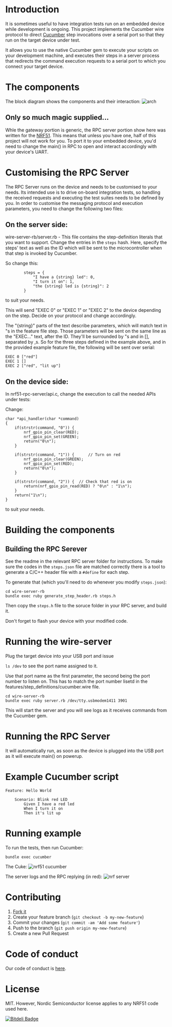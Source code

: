 # Introduction

It is sometimes useful to have integration tests run on an embedded device while development is ongoing.
This project implements the Cucumber wire protocol to direct [Cucumber](http://cucumber.io) step invocations over a serial port so that they run on the target device under test.

It allows you to use the native Cucumber gem to execute your scripts on your development machine, and executes their steps in a server process that redirects the command execution requests to a serial port to which you connect your target device.

# The components

The block diagram shows the components and their interaction:
![arch](https://cloud.githubusercontent.com/assets/19006/11671751/74d61006-9dd8-11e5-95ad-8f1d1e23f327.png)

## Only so much magic supplied...

Whle the gateway portion is generic, the RPC server portion show here was written for the [NRF51](https://www.nordicsemi.com/eng/Products/Bluetooth-Smart-Bluetooth-low-energy/nRF51822). This means that unless you have one, half of this project will not work for you.
To port it to your embedded device, you'd need to change the main() in RPC to open and interact accordingly with your device's UART.


# Customising the RPC Server

The RPC Server runs on the device and needs to be customised to your needs. Its intended use is to drive on-board integration tests, so handling the received requests and executing the test suites needs to be defined by you.
In order to customise the messaging protocol and execution parameters, you need to change the following two files:


## On the server side:

wire-server-rb/server.rb - This file contains the step-definition literals that you want to support.
Change the entries in the `steps` hash. Here, specify the steps' text as well as the ID which will be sent to the microcontroller when that step is invoked by Cucumber.

So change this:

```
        steps = {
            "I have a {string} led": 0,
            "I turn it on": 1,
            "the {string} led is {string}": 2
        }
```
to suit your needs.

This will send "EXEC 0" or "EXEC 1" or "EXEC 2" to the device depending on the step. Decide on your protocol and change accordingly.

The "{string}" parts of the text describe parameters, which will match text in "s in the feature file step.  Those parameters will be sent on the same line as the "EXEC..." text, after the ID.  They'll be surrounded by "s and in [], separated by ,s.  So for the three steps defined in the example above, and in the provided example feature file, the following will be sent over serial:

```
EXEC 0 ["red"]
EXEC 1 []
EXEC 2 ["red", "lit up"]
```

## On the device side:

In nrf51-rpc-server/api.c, change the execution to call the needed APIs under tests:

Change:

```
char *api_handler(char *command)
{
    if(strstr(command, "0")) {
        nrf_gpio_pin_clear(RED);
        nrf_gpio_pin_set(GREEN);
        return("0\n");
    }

    if(strstr(command, "1")) {      // Turn on red
        nrf_gpio_pin_clear(GREEN);
        nrf_gpio_pin_set(RED);
        return("0\n");
    }

    if(strstr(command, "2")) {  // Check that red is on
        return(nrf_gpio_pin_read(RED) ? "0\n" : "1\n");
    }
    return("1\n");
}
```

to suit your needs.

# Building the components

## Building the RPC Serever

See the readme in the relevant RPC server folder for instructions.  To make sure the codes in the `steps.json` file are matched correctly there is a tool to generate a C/C++ header file with a `#define` for each step.

To generate that (which you'll need to do whenever you modify `steps.json`):
```
cd wire-server-rb
bundle exec ruby generate_step_header.rb steps.h
```

Then copy the `steps.h` file to the soruce folder in your RPC server, and build it.

Don't forget to flash your device with your modified code.

# Running the wire-server

Plug the target device into your USB port and issue

`ls /dev` to see the port name assigned to it.

Use that port name as the first parameter, the second being the port number to listen on. This has to match the port number lisetd in the features/step\_definitions/cucumber.wire file.

```
cd wire-server-rb
bundle exec ruby server.rb /dev/tty.usbmodem1411 3901
```

This will start the server and you will see logs as it receives commands from the Cucumber gem.

# Running the RPC Server

It will automatically run, as soon as the device is plugged into the USB port as it will execute main() on powerup.

# Example Cucumber script

```
Feature: Hello World

	Scenario: Blink red LED
		Given I have a red led
		When I turn it on
		Then it's lit up
```

# Running example

To run the tests, then run Cucumber:

```
bundle exec cucumber
```

The Cuke:
![nrf51 cucumber](https://cloud.githubusercontent.com/assets/19006/11642949/e1614972-9d0e-11e5-91d7-5330a9296ff6.png)

The server logs and the RPC replying (in red):
![nrf server](https://cloud.githubusercontent.com/assets/19006/11642997/266a27e6-9d0f-11e5-8df2-d1a46e57eeab.png)

# Contributing

1. [Fork it](https://github.com/ihassin/cucumber-wire-tcp2serial.git)
2. Create your feature branch (`git checkout -b my-new-feature`)
3. Commit your changes (`git commit -am 'Add some feature'`)
4. Push to the branch (`git push origin my-new-feature`)
5. Create a new Pull Request

# Code of conduct
Our code of conduct is [here](https://github.com/ihassin/cucumber-wire-tcp2serial/blob/master/CODE_OF_CONDUCT.md).

# License

MIT.
However, Nordic Semiconductor license applies to any NRF51 code used here.

[![Bitdeli Badge](https://d2weczhvl823v0.cloudfront.net/ihassin/cucumber-wire-tcp2serial/trend.png)](https://bitdeli.com/free "Bitdeli Badge")
